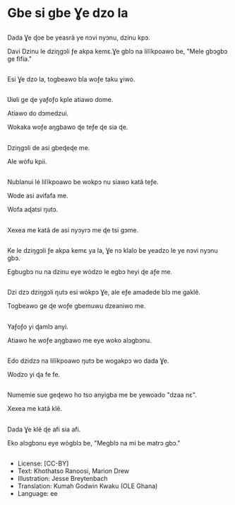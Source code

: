 # Gbe si gbe Ɣe dzo la

##
Dada Ɣe ɖoe be yeasrã ye nɔvi nyɔnu, dzinu kpɔ.

Davi Dzinu le dziŋgɔli ƒe akpa kemɛ.Ɣe gblɔ na lilĩkpoawo be, "Mele gbɔgbɔ ge fifia."

##
Esi Ɣe dzo la, togbeawo bla woƒe taku ɣiwo.

##
Ʋiʋli ge ɖe yaƒoƒo kple atiawo dome.

Atiawo do dɔmedzui.

Wokaka woƒe aŋgbawo ɖe teƒe ɖe sia ɖe.

##
Dziŋgɔli de asi gbeɖeɖe me.

Ale wὸfu kpii.

##
Nublanui lé lilĩkpoawo be wokpɔ nu siawo katã teƒe.

Wode asi avifafa me.

Wofa aɖatsi ŋutɔ.

##
Xexea me katã de asi nyɔyrɔ me ɖe tsi gɔme.

##
Ke le dziŋgɔli ƒe akpa kemɛ ya la, Ɣe nɔ klalo be yeadzo le ye nɔvi nyɔnu gbɔ.

Egbugbɔ nu na dzinu eye wὸdzo le egbɔ heyi ɖe aƒe me.

##
Dzi dzɔ dziŋgɔli ŋutɔ esi wὸkpɔ Ɣe, ale eƒe amadede blɔ me gaklẽ.

Togbeawo ge ɖe woƒe gbemuwu dzeaniwo me.

##
Yaƒoƒo yi ɖamlɔ anyi.

Atiawo he woƒe aŋgbawo me eye woko alɔgbɔnu.

##
Edo dzidzɔ na lilĩkpoawo ŋutɔ be wogakpɔ wo dada Ɣe.

Wodzo yi ɖa fe fe.

##
Numemie sue geɖewo ho tso anyigba me be yewoado "dzaa nɛ".

Xexea me katã klẽ.

##
Dada Ɣe klẽ ɖe afi sia afi.

Eko alɔgbɔnu eye wὸgblɔ be, "Megblɔ na mi be matrɔ gbɔ." 

##
* License: [CC-BY]
* Text: Khothatso Ranoosi, Marion Drew
* Illustration: Jesse Breytenbach
* Translation: Kumah Godwin Kwaku (OLE Ghana)
* Language: ee
